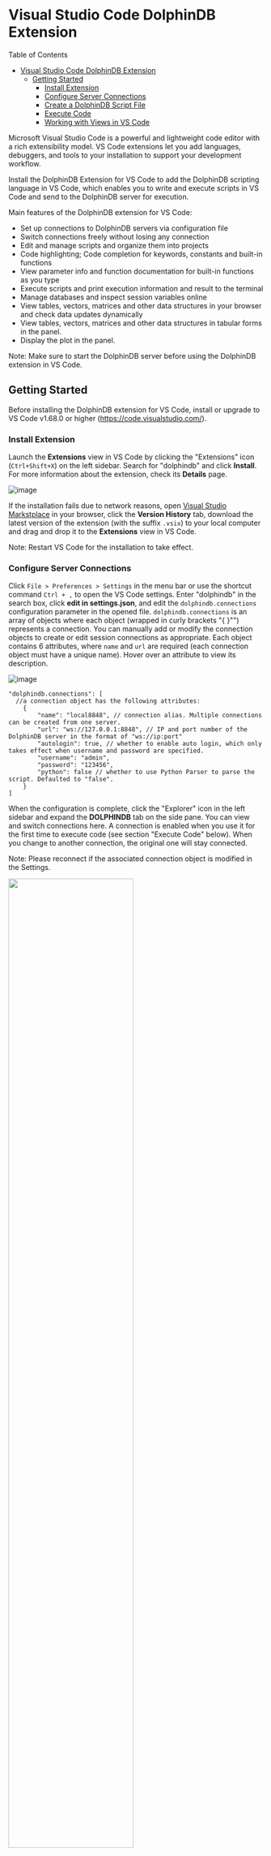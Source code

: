 # Visual Studio Code DolphinDB Extension

Table of Contents

- [Visual Studio Code DolphinDB Extension](#visual-studio-code-dolphindb-extension)
  - [Getting Started](#getting-started)
    - [Install Extension](#install-extension)
    - [Configure Server Connections](#configure-server-connections)
    - [Create a DolphinDB Script File](#create-a-dolphindb-script-file)
    - [Execute Code](#execute-code)
    - [Working with Views in VS Code](#working-with-views-in-vs-code)

Microsoft Visual Studio Code is a powerful and lightweight code editor with a rich extensibility model. VS Code extensions let you add languages, debuggers, and tools to your installation to support your development workflow.

Install the DolphinDB Extension for VS Code to add the DolphinDB scripting language in VS Code, which enables you to write and execute scripts in VS Code and send to the DolphinDB server for execution. 

Main features of the DolphinDB extension for VS Code:

- Set up connections to DolphinDB servers via configuration file
- Switch connections freely without losing any connection
- Edit and manage scripts and organize them into projects
- Code highlighting; Code completion for keywords, constants and built-in functions
- View parameter info and function documentation for built-in functions as you type
- Execute scripts and print execution information and result to the terminal
- Manage databases and inspect session variables online
- View tables, vectors, matrices and other data structures in your browser and check data updates dynamically
- View tables, vectors, matrices and other data structures in tabular forms in the panel.
- Display the plot in the panel.

Note: Make sure to start the DolphinDB server before using the DolphinDB extension in VS Code.

## Getting Started

Before installing the DolphinDB extension for VS Code, install or upgrade to VS Code v1.68.0 or higher (https://code.visualstudio.com/).

### Install Extension

Launch the **Extensions** view in VS Code by clicking the "Extensions" icon (`Ctrl+Shift+X`) on the left sidebar. Search for "dolphindb" and click **Install**. For more information about the extension, check its **Details** page.

![image](images/vscode/install_extension.png?raw=true)

If the installation fails due to network reasons, open [Visual Studio Markstplace](  
https://marketplace.visualstudio.com/items?itemName=dolphindb.dolphindb-vscode) in your browser, click the **Version History** tab, download the latest version of the extension (with the suffix `.vsix`) to your local computer and drag and drop it to the **Extensions** view in VS Code.

Note: Restart VS Code for the installation to take effect.

### Configure Server Connections 

Click `File > Preferences > Settings` in the menu bar or use the shortcut command `Ctrl + ,` to open the VS Code settings.
Enter "dolphindb" in the search box, click **edit in settings.json**, and edit the `dolphindb.connections` configuration parameter in the opened file.
`dolphindb.connections` is an array of objects where each object (wrapped in curly brackets "{ }"") represents a connection. You can manually add or modify the connection objects to create or edit session connections as appropriate. Each object contains 6 attributes, where `name` and `url` are required (each connection object must have a unique name). Hover over an attribute to view its description.

![image](images/vscode/config_connections.png?raw=true)

```
"dolphindb.connections": [
  //a connection object has the following attributes:
    {
        "name": "local8848", // connection alias. Multiple connections can be created from one server.
        "url": "ws://127.0.0.1:8848", // IP and port number of the DolphinDB server in the format of "ws://ip:port"
        "autologin": true, // whether to enable auto login, which only takes effect when username and password are specified.
        "username": "admin",
        "password": "123456",
        "python": false // whether to use Python Parser to parse the script. Defaulted to "false".
    }
]
```

When the configuration is complete, click the "Explorer" icon in the left sidebar and expand the **DOLPHINDB** tab on the side pane. You can view and switch connections here. A connection is enabled when you use it for the first time to execute code (see section "Execute Code" below). When you change to another connection, the original one will stay connected.

Note: Please reconnect if the associated connection object is modified in the Settings.

<img src=images/vscode/connections.png width=70%>

### Create a DolphinDB Script File

- If the script file name has the suffixed of `.dos`, VS Code will automatically associate it with the DolphinDB language and enable syntax highlighting, code completion and prompts. 
- If the script file has a different suffix other than `.dos`  , such as `.txt` , please manually associate the DolphinDB language by following the steps below:

-Click the "Select Language Mode" area at the bottom of the editor.

<img src=images/vscode/language_mode.png width=60%>

-Enter "dolphindb" in the language selection pop-up box, select "DolphinDB" in the dropdown and press `Enter`.

<img src=images/vscode/select_dolphindb_language.png width=60%>

#### Code Completion and Function Documentation

When entering a DolphinDB built-in function in the VSCode editor, code completion suggestions will pop up as you type. Press `Tab` or `Enter` to insert the selected function.

Hover the mouse over the function name to view the function documentation. The accompanying documentation for the function will expand to the side.

![image](images/vscode/func_doc.png)

### Execute Code

In the opened DolphinDB script file, select the code you want to execute and use the shortcut command `Ctrl+E` to send it to the DolphinDB Server for execution. If no code is selected, the line where the current cursor is located is executed. 

Note: To customize the shortcut keys for code execution, navigate to **File** > **Preferences** > **Keyboard Shortcuts**, enter "dolphindb", double-click **Execute Code**, and enter the shortcut keys you want.

#### Browse Generated Data and Objects

The **EXPLORER** view **DOLPHINDB** tab in the left pane displays the sessions created by the configured connections and all the variables generated in these sessions. You can check the name, type, dimension of the variables and how much memory they take up. 

Use the icons to the right of each variable to view it in your browser (see the "Data Browser" section below).

If you get a connection error (e.g., `ws://xxx errored`), make sure that:

- Your DolphinDB Server version is at least `1.30.16` or `2.00.4`
- If there is a configured system proxy, the proxy software and proxy server must support WebSocket connections. Otherwise, please turn off the proxy or add the DolphinDB Server IP to the exclusion list, and then restart VS Code.

### Working with Views in VS Code

- Connections and variables

![image](images/vscode/connections_and_variables.png)

In the **EXPLORER** view **DOLPHINDB** tab, all configured connections and their variables are displayed in tree structure. 

**List of connections**: To switch to a different session, select the radio button before the connection. To disconnect from a session, click the "disconnect" icon.

**Lists of variables**：Each connection nests a list of its variables. Hover over a variable to view its data structure. To the right side of each variable (excluding scalars and pairs), there are 2 icons. Use the icons to view the variables in your browser or in a pop-up window (see the "Data browsers" section below). 

- Data Browsers

You can browse variables in the terminal and the **EXPLORER** view **DOLPHINDB** tab in the VS Code editor in text-based format, or open it in DOLPHINDB panel or your web browser in tabular format.

**Terminal**

The first line of the execution result shows the elapsed time of execution and the server alias corresponding to the session.

The second line shows the data form and data size of the object. If the variable is a matrix or table, numbers of rows and columns are displayed.

The last line displays elapsed time of the execution.
  
**Explorer view > DOLPHINDB tab**

![image](images/vscode/dolphindb_tab.png)

In the **DOLPHINDB** tab, hover over a variable to check its value and information. The content is displayed in text-based format, which is the same as the output in the **TERMINAL**.

**DOLPHINDB panel**

![image](images/vscode/dolphindb_panel.png)

Select the DOLPHINDB at the bottom to view data structures such as vectors, matrices, and tables in tabular forms.

**Web browser**

The extension will start a local HTTP server for each VS Code window for displaying the DolphinDB vectors, matrices and tables in your browser in tabular format. By default, the available port range for the HTTP server is [8321,8420]. When you open a VS Code window,  the HTTP server looks for the first available port (starting with 8321 by default) as the actual port to listen on.

DolphinDB provides a configuration parameter `dolphindb.ports` in `settings.json`, which allows you to configure your own port numbers/range. Hover your mouse over `dolphindb.ports` for a detailed description and configuration hints.

How to view variables:

In the **Explorer** view **DOLPHINDB** tab, click the "Inspect Variable" icon next to a variable to open it in a browser window (the address is in the format of localhost:{port}) where you can check the value and structure of the variable.

After a variable is updated, click the icon again to refresh the web page to view the change. Or you can print the updated variable in VS code, and the web page will automatically reflect the change.

<img src=images/vscode/inspect_variable.png>

Click the "Inspect Variables in New Window" icon to open the variable in a pop-up window (Note: Please make sure your browser allows pop-ups). The pop-up cannot be refreshed to reflect the changes of a variable. You can open multiple pop-ups to compare different variables, or compare the same variable before and after an update (see screenshot below).

![image](images/vscode/inspect_variable_in_new_window.png)
